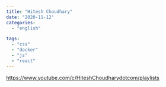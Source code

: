 ```yaml
---
title: "Hitesh Choudhary"
date: "2020-11-12"
categories:
  - "english"

tags:
  - "css"
  - "docker"
  - "js"
  - "react"
---
```


https://www.youtube.com/c/HiteshChoudharydotcom/playlists
